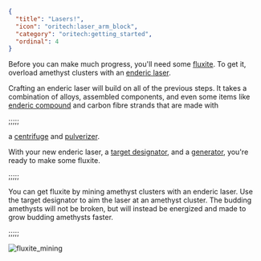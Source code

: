 ```json
{
  "title": "Lasers!",
  "icon": "oritech:laser_arm_block",
  "category": "oritech:getting_started",
  "ordinal": 4
}
```

Before you can make much progress, you'll need some [fluxite](^oritech:resources/fluxite). To get it, overload amethyst clusters with an [enderic laser](^oritech:interaction/enderic_laser).

Crafting an enderic laser will build on all of the previous steps. It takes a combination of alloys, assembled components, and even some items like [enderic compound](^oritech:resources/enderic_compound) and carbon fibre strands that are made with

;;;;;

 a [centrifuge](^oritech:processing/centrifuge) and [pulverizer](^oritech:processing/pulverizer).

With your new enderic laser, a [target designator](^oritech:tools/target_designator), and a [generator](^oritech:processing/generators), you're ready to make some fluxite.

;;;;;

You can get fluxite by mining amethyst clusters with an enderic laser. Use the target designator to aim the laser at an amethyst cluster. The budding amethysts will not be broken, but will instead be energized and made to grow budding amethysts faster.

;;;;;

![fluxite_mining](oritech:textures/book/laser_fluxite.png,fit)
